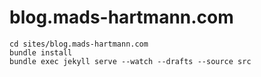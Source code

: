 # blog.mads-hartmann.com

```
cd sites/blog.mads-hartmann.com
bundle install
bundle exec jekyll serve --watch --drafts --source src
```
